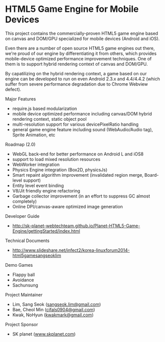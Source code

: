 HTML5 Game Engine for Mobile Devices
========================

This project contains the commercially-proven HTML5 game engine based on canvas and DOM/GPU specialized for mobile devices (Android and iOS).

Even there are a number of open source HTML5 game engines out there, we're proud of our engine by differentiating it from others,
which provides mobile-device optimized performance improvement techniques.
One of them is to support hybrid rendering context of canvas and DOM/GPU.

By capatilizing on the hybrid rendering context, a game based on our engine can be developed to run on even Android 2.3.x and 4.4/4.4.2 (which suffer from severe performance degradation due to Chrome Webview defect).

Major Features
- require.js based modularization
- mobile device optimized performance including canvas/DOM hybrid rendering context, static object pool
- multi-resolution support for various devicePixelRatio handling
- general game engine feature including sound (WebAudio/Audio tag), Sprite Animation, etc

Roadmap (2.0)
- WebGL back-end for better performance on Android L and iOS8
- support to load mixed resolution resources
- WebWorker integration
- Physics Engine integration (Box2D, physicsJs)
- Smart repaint algorithm improvement (invalidated region merge, Board-level support)
- Entity level event binding
- V8/Jit friendly engine refactoring
- Garbage collector improvement (in an effort to suppress GC almost completely)
- Online DPI/canvas-aware optimized image generation

Developer Guide
- http://sk-planet-webtechteam.github.io/Planet-HTML5-Game-Engine/gettingStarted/index.html

Technical Documents
- http://www.slideshare.net/infect2/korea-linuxforum2014-html5gamesangseoklim

Demo Games
- Flappy ball
- Avoidance
- Sachunsung

Project Maintainer
- Lim, Sang Seok (sangseok.lim@gmail.com)
- Bae, Cheol Min (cifals0904@gmail.com)
- Kwak, NoHyun (kwakmark@gmail.com)

Project Sponsor
- SK planet (www.skplanet.com)
